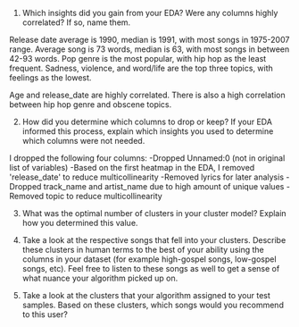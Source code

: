 1. Which insights did you gain from your EDA? Were any columns highly correlated? If so, name them.

Release date average is 1990, median is 1991, with most songs in 1975-2007 range. Average song is 73 words, median is 63, with most songs in between 42-93 words. Pop genre is the most popular, with hip hop as the least frequent. Sadness, violence, and word/life are the top three topics, with feelings as the lowest. 

Age and release_date are highly correlated. There is also a high correlation between hip hop genre and obscene topics.

2. How did you determine which columns to drop or keep? If your EDA informed this process, explain which insights you used to determine which columns were not needed. 

I dropped the following four columns:
-Dropped Unnamed:0 (not in original list of variables)
-Based on the first heatmap in the EDA, I removed 'release_date' to reduce multicollinearity
-Removed lyrics for later analysis
-Dropped track_name and artist_name due to high amount of unique values
-Removed topic to reduce multicollinearity 

3. What was the optimal number of clusters in your cluster model? Explain how you determined this value.

4. Take a look at the respective songs that fell into your clusters. Describe these clusters in human terms to the best of your ability using the columns in your dataset (for example high-gospel songs, low-gospel songs, etc). Feel free to listen to these songs as well to get a sense of what nuance your algorithm picked up on.

5. Take a look at the clusters that your algorithm assigned to your test samples. Based on these clusters, which songs would you recommend to this user?